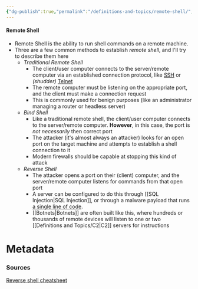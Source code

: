 ```yaml
---
{"dg-publish":true,"permalink":"/definitions-and-topics/remote-shell/","tags":["defs_soc"]}
---
```


#### Remote Shell
- Remote Shell is the ability to run shell commands on a remote machine.
- Three are a few common methods to establish *remote shell*, and I'll try to describe them here
	- *Traditional Remote Shell*
		- The client/user computer connects to the server/remote computer via an established connection protocol, like [SSH](https://ccnadefinitions.com/ccna/20-definitions/ssh/) or *(shudder)* [Telnet](https://ccnadefinitions.com/ccna/20-definitions/telnet/)
		- The remote computer must be listening on the appropriate port, and the client must make a connection request
		- This is commonly used for benign purposes (like an administrator managing a router or headless server)
	- *Bind Shell*
		- Like a traditional remote shell, the client/user computer connects to the server/remote computer. **However**, in this case, the port is *not necessarily* then correct port
		- The attacker (it's almost always an attacker) looks for an open port on the target machine and attempts to establish a shell connection to it
		- Modern firewalls should be capable at stopping this kind of attack
	- *Reverse Shell*
		- The attacker opens a port on their (client) computer, and the server/remote computer listens for commands from that open port
		- A server can be configured to do this through [[SQL Injection\|SQL Injection]], or through a malware payload that runs [a single line of code](https://saucer-man.com/reverse/).
		- [[Botnets\|Botnets]] are often built like this, where hundreds or thousands of remote devices will listen to one or two [[Definitions and Topics/C2\|C2]] servers for instructions




# Metadata

### Sources
[Reverse shell cheatsheet](https://saucer-man.com/reverse/)